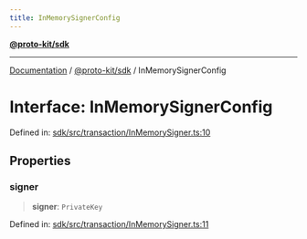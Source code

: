 ```yaml
---
title: InMemorySignerConfig
---
```


[**@proto-kit/sdk**](../README.md)

***

[Documentation](../../../README.md) / [@proto-kit/sdk](../README.md) / InMemorySignerConfig

# Interface: InMemorySignerConfig

Defined in: [sdk/src/transaction/InMemorySigner.ts:10](https://github.com/proto-kit/framework/blob/28efa802e3737fc3b77339148b307ef7246f3ef1/packages/sdk/src/transaction/InMemorySigner.ts#L10)

## Properties

### signer

> **signer**: `PrivateKey`

Defined in: [sdk/src/transaction/InMemorySigner.ts:11](https://github.com/proto-kit/framework/blob/28efa802e3737fc3b77339148b307ef7246f3ef1/packages/sdk/src/transaction/InMemorySigner.ts#L11)
